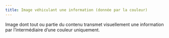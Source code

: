 ```yaml
---
title: Image véhiculant une information (donnée par la couleur)
---
```


Image dont tout ou partie du contenu transmet visuellement une information par
l’intermédiaire d’une couleur uniquement.
